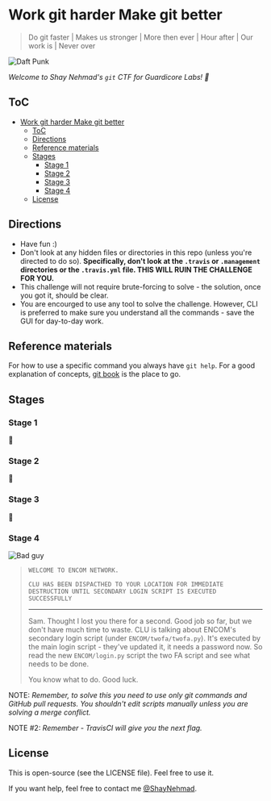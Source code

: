 # Work git harder Make git better

> Do git faster | Makes us stronger | More then ever | Hour after | Our work is | Never over

![Daft Punk](https://media.giphy.com/media/mvRt9fiKKz7Ve/giphy.gif)

_Welcome to Shay Nehmad's `git` CTF for Guardicore Labs! 🚩_

## ToC

- [Work git harder Make git better](#work-git-harder-make-git-better)
  - [ToC](#toc)
  - [Directions](#directions)
  - [Reference materials](#reference-materials)
  - [Stages](#stages)
    - [Stage 1](#stage-1)
    - [Stage 2](#stage-2)
    - [Stage 3](#stage-3)
    - [Stage 4](#stage-4)
  - [License](#license)

## Directions

- Have fun :)
- Don't look at any hidden files or directories in this repo (unless you're directed to do so). **Specifically, don't look at the `.travis` or `.management` directories or the `.travis.yml` file. THIS WILL RUIN THE CHALLENGE FOR YOU.**
- This challenge will not require brute-forcing to solve - the solution, once you got it, should be clear.
- You are encourged to use any tool to solve the challenge. However, CLI is preferred to make sure you understand all the commands - save the GUI for day-to-day work.

## Reference materials
  
For how to use a specific command you always have `git help`. For a good explanation of concepts, [git book](https://git-scm.com/book/en/v2) is the place to go.

## Stages

### Stage 1

🚩

### Stage 2

🚩

### Stage 3

🚩

### Stage 4

![Bad guy](https://media.giphy.com/media/RDxVJyQalYa2I/giphy.gif)

> `WELCOME TO ENCOM NETWORK.`
>
> `CLU HAS BEEN DISPACTHED TO YOUR LOCATION FOR IMMEDIATE DESTRUCTION UNTIL SECONDARY LOGIN SCRIPT IS EXECUTED SUCCESSFULLY`
>
> ---
>
> Sam. Thought I lost you there for a second. Good job so far, but we don't have much time to waste. CLU is talking about ENCOM's secondary login script (under `ENCOM/twofa/twofa.py`). It's executed by the main login script - they've updated it, it needs a password now. So read the new `ENCOM/login.py` script the two FA script and see what needs to be done.
>
> You know what to do. Good luck.

NOTE: _Remember, to solve this you need to use only git commands and GitHub pull requests. You shouldn't edit scripts manually unless you are solving a merge conflict._

NOTE #2: _Remember - TravisCI will give you the next flag._

## License

This is open-source (see the LICENSE file). Feel free to use it.

If you want help, feel free to contact me [@ShayNehmad](https://twitter.com/ShayNehmad).
